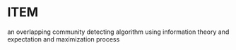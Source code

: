 ITEM
====

an overlapping community detecting algorithm using information theory and expectation and maximization process
